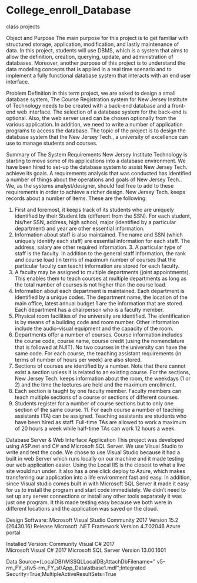 # College_enroll_Database
class projects

Object and Purpose
The main purpose for this project is to get familiar with structured storage, application, modification, and lastly maintenance of data. In this project, students will use DBMS, which is a system that aims to allow the definition, creation, querying, update, and administration of databases. Moreover, another purpose of this project is to understand the data modeling concepts that is applied in a real time scenario and to implement a fully functional database system that interacts with an end user interface.

Problem Definition
In this term project, we are asked to design a small database system, The Course Registration system for New Jersey Institute of Technology needs to be created with a back-end database and a front-end web interface. The selection of a database system for the back-end is optional. Also, the web server used can be chosen optionally from the various application. In addition, we need to write a number of application programs to access the database. The topic of the project is to design the database system that the New Jersey Tech., a university of excellence can use to manage students and courses.

Summary of The System Requirements
New Jersey Institute Technology is starting to move some of its applications into a database environment. We have been hired to set-up the database system to assist New Jersey Tech. achieve its goals. A requirements analysis that was conducted has identified a number of things about the operations and goals of New Jersey Tech.. We, as the systems analyst/designer, should feel free to add to these requirements in order to achieve a richer design. New Jersey Tech. keeps records about a number of items. These are the following: 
1. First and foremost, it keeps track of its students who are uniquely identified by their Student Ids (different from the SSN). For each student, his/her SSN, address, high school, major (identified by a particular department) and year are other essential information. 
2. Information about staff is also maintained. The name and SSN (which uniquely identify each staff) are essential information for each staff. The address, salary are other required information. 3. A particular type of staff is the faculty. In addition to the general staff information, the rank and course load (in terms of maximum number of courses that the particular faculty can teach) information are stored for each faculty. 
4. A faculty may be assigned to multiple departments (joint appointments). This enables them to teach courses at multiple departments as long as the total number of courses is not higher than the course load. 
5. Information about each department is maintained. Each department is identified by a unique codes. The department name, the location of the main office, latest annual budget 1 are the information that are stored. Each department has a chairperson who is a faculty member. 
6. Physical room facilities of the university are identified. The identification is by means of a building code and room number. Other information include the audio-visual equipment and the capacity of the room. 
7. Departments offer a number of courses. Course information includes the course code, course name, course credit (using the nomenclature that is followed at NJIT). No two courses in the university can have the same code. For each course, the teaching assistant requirements (in terms of number of hours per week) are also stored. 
8. Sections of courses are identified by a number. Note that there cannot exist a section unless it is related to an existing course. For the sections, New Jersey Tech. keeps information about the room, the weekdays (1 or 2) and the time the lectures are held and the maximum enrollment. 
9. Each section is taught by one faculty member. Faculty members can teach multiple sections of a course or sections of different courses. 
10. Students register for a number of course sections but to only one section of the same course. 11. For each course a number of teaching assistants (TA) can be assigned. Teaching assistants are students who have been hired as staff. Full-time TAs are allowed to work a maximum of 20 hours a week while half-time TAs can work 12 hours a week.

Database Server & Web Interface Application
This project was developed using ASP.net and C# and Microsoft SQL Server.   We use Visual Studio to write and test the code. We chose to use Visual Studio because it had a built in web Server which runs locally on our machine and it made testing our web application easier.  Using the Local IIS is the closest to what a live site would run under.  It also has a one click deploy to Azure, which makes transferring our application into a life environment fast and easy.   In addition, since Visual studio comes built in with Microsoft SQL Server it made it easy for us to install the program and start code immediately. We didn’t  need to set up any server connections or install any other tools separately it was just one program.  It this made testing easy because we both were in different locations and the application was saved on the cloud.

Design Software:
Microsoft Visual Studio Community 2017  Version 15.2 (26430.16) Release
Microsoft .NET Framework
Version 4.7.02046
Azure portal 

Installed Version: Community
Visual C# 2017  
Microsoft Visual C# 2017
Microsoft SQL Server
Version 13.00.1601
 
Data Source=(LocalDB)\MSSQLLocalDB;AttachDbFilename=" v5-rm_FY_st\v5-rm_FY_st\App_Data\stbase1.mdf";Integrated Security=True;MultipleActiveResultSets=True


 










